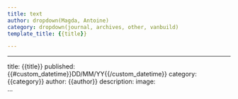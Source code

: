 ```yaml
---
title: text
author: dropdown(Magda, Antoine)
category: dropdown(journal, archives, other, vanbuild)
template_title: {{title}} 

---
```

---
title: {{title}}
published: {{#custom_datetime}}DD/MM/YY{{/custom_datetime}}
category: {{category}}
author: {{author}}
description:
image: 	
...





